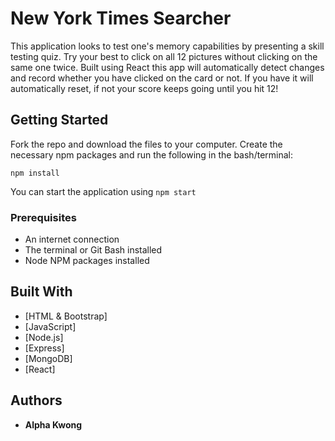 # New York Times Searcher

This application looks to test one's memory capabilities by presenting a skill testing quiz. Try your best to click on all 12 pictures without clicking on the same one twice. Built using React this app will automatically detect changes and record whether you have clicked on the card or not. If you have it will automatically reset, if not your score keeps going until you hit 12! 

## Getting Started

Fork the repo and download the files to your computer. Create the necessary npm packages and run the following in the bash/terminal:

```
npm install
```

You can start the application using `npm start`
    
### Prerequisites

- An internet connection
- The terminal or Git Bash installed
- Node NPM packages installed

## Built With

* [HTML & Bootstrap]
* [JavaScript]
* [Node.js]
* [Express]
* [MongoDB]
* [React]

## Authors

* **Alpha Kwong**

